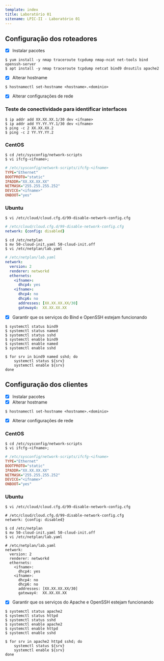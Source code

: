 ```yaml
---
template: index
title: Laboratório 01
sitename: LPIC-II - Laboratório 01
---
```


## Configuração dos roteadores

* [X] Instalar pacotes
  
```shell
$ yum install -y nmap traceroute tcpdump nmap-ncat net-tools bind openssh-server
$ apt install -y nmap traceroute tcpdump netcat bind9 dnsutils apache2
```

* [X] Alterar hostname

```shell
$ hostnamectl set-hostname <hostname>.<dominio>
```

* [X] Alterar configurações de rede

### Teste de conectividade para identificar interfaces

```shell
$ ip addr add XX.XX.XX.1/30 dev <ifname>
$ ip addr add YY.YY.YY.1/30 dev <ifname>
$ ping -c 2 XX.XX.XX.2
$ ping -c 2 YY.YY.YY.2
```

### CentOS

```shell
$ cd /etc/sysconfig/network-scripts
$ vi ifcfg-<ifname>;
```

```ini
# /etc/sysconfig/network-scripts/ifcfg-<ifname>
TYPE="Ethernet"
BOOTPROTO="static"
IPADDR="XX.XX.XX.XX"
NETMASK="255.255.255.252"
DEVICE="<ifname>"
ONBOOT="yes"
```

### Ubuntu

```shell
$ vi /etc/cloud/cloud.cfg.d/99-disable-network-config.cfg
```

```yaml
# /etc/cloud/cloud.cfg.d/99-disable-network-config.cfg
network: {config: disabled}
```

```shell
$ cd /etc/netplan
$ mv 50-cloud-init.yaml 50-cloud-init.off
$ vi /etc/netplan/lab.yaml
```

```yaml
# /etc/netplan/lab.yaml
network:
  version: 2
  renderer: networkd
  ethernets:
    <ifname>:
      dhcp4: yes
    <ifname>:
      dhcp4: no
      dhcp6: no
      addresses: [XX.XX.XX.XX/30]
      gateway4:  XX.XX.XX.XX
```

* [X] Garantir que os serviços do Bind e OpenSSH estejam funcionando

```shell
$ systemctl status bind9
$ systemctl status named
$ systemctl status sshd
$ systemctl enable bind9
$ systemctl enable named
$ systemctl enable sshd
```

```shell
$ for srv in bind9 named sshd; do
    systemctl status ${srv}
    systemctl enable ${srv}
done
```

## Configuração dos clientes

* [X] Instalar pacotes
* [X] Alterar hostname

```shell
$ hostnamectl set-hostname <hostname>.<dominio>
```

* [X] Alterar configurações de rede

### CentOS

```shell
$ cd /etc/sysconfig/network-scripts
$ vi ifcfg-<ifname>;
```

```ini
# /etc/sysconfig/network-scripts/ifcfg-<ifname>
TYPE="Ethernet"
BOOTPROTO="static"
IPADDR="XX.XX.XX.XX"
NETMASK="255.255.255.252"
DEVICE="<ifname>"
ONBOOT="yes"
```

### Ubuntu

```shell
$ vi /etc/cloud/cloud.cfg.d/99-disable-network-config.cfg
```

```(YAML)
# /etc/cloud/cloud.cfg.d/99-disable-network-config.cfg
network: {config: disabled}
```

```shell
$ cd /etc/netplan
$ mv 50-cloud-init.yaml 50-cloud-init.off
$ vi /etc/netplan/lab.yaml
```

```(YAML)
# /etc/netplan/lab.yaml
network:
  version: 2
  renderer: networkd
  ethernets:
    <ifname>:
      dhcp4: yes
    <ifname>:
      dhcp4: no
      dhcp6: no
      addresses: [XX.XX.XX.XX/30]
      gateway4:  XX.XX.XX.XX
```

* [X] Garantir que os serviços do Apache e OpenSSH estejam funcionando

```shell
$ systemctl status apache2
$ systemctl status httpd
$ systemctl status sshd
$ systemctl enable apache2
$ systemctl enable httpd
$ systemctl enable sshd
```

```shell
$ for srv in apache2 httpd sshd; do
    systemctl status ${srv}
    systemctl enable ${srv}
done
```
